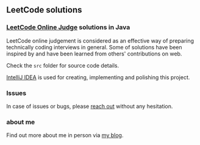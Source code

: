 LeetCode solutions
------------------
### [LeetCode Online Judge][onlineJudge] solutions in Java
LeetCode online judgement is considered as an effective way of preparing technically coding interviews in general. Some of solutions have been inspired by and have been learned from others' contributions on web.

Check the `src` folder for source code details.

[IntelliJ IDEA][intellijLink] is used for creating, implementing and polishing this project.

### Issues
In case of issues or bugs, please [reach out][email] without any hesitation.

### about me
Find out more about me in person via [my blog][blogLink].

[onlineJudge]: http://leetcode.com/onlinejudge
[email]: mailto:dev.yongwen@gmail.com
[blogLink]: http://blog.heropotato.com/
[intellijLink]: http://www.jetbrains.com/idea/
[srcLink]: https://github.com/heropotato/LeetCode/tree/master/src
